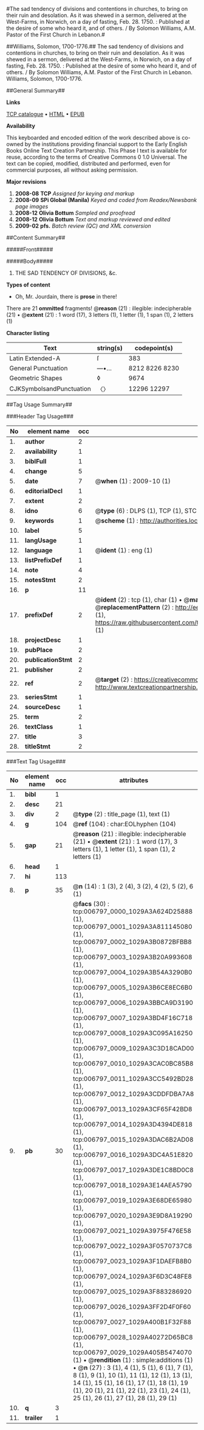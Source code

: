 #The sad tendency of divisions and contentions in churches, to bring on their ruin and desolation. As it was shewed in a sermon, delivered at the West-Farms, in Norwich, on a day of fasting, Feb. 28. 1750. : Published at the desire of some who heard it, and of others. / By Solomon Williams, A.M. Pastor of the First Church in Lebanon.#

##Williams, Solomon, 1700-1776.##
The sad tendency of divisions and contentions in churches, to bring on their ruin and desolation. As it was shewed in a sermon, delivered at the West-Farms, in Norwich, on a day of fasting, Feb. 28. 1750. : Published at the desire of some who heard it, and of others. / By Solomon Williams, A.M. Pastor of the First Church in Lebanon.
Williams, Solomon, 1700-1776.

##General Summary##

**Links**

[TCP catalogue](http://www.ota.ox.ac.uk/tcp/)  • 
[HTML](http://tei.it.ox.ac.uk/tcp/Texts-HTML/free/N05/N05371.html)  • 
[EPUB](http://tei.it.ox.ac.uk/tcp/Texts-EPUB/free/N05/N05371.epub)

**Availability**

This keyboarded and encoded edition of the
	       work described above is co-owned by the institutions
	       providing financial support to the Early English Books
	       Online Text Creation Partnership. This Phase I text is
	       available for reuse, according to the terms of Creative
	       Commons 0 1.0 Universal. The text can be copied,
	       modified, distributed and performed, even for
	       commercial purposes, all without asking permission.

**Major revisions**

1. __2008-08__ __TCP__ *Assigned for keying and markup*
1. __2008-09__ __SPi Global (Manila)__ *Keyed and coded from Readex/Newsbank page images*
1. __2008-12__ __Olivia Bottum__ *Sampled and proofread*
1. __2008-12__ __Olivia Bottum__ *Text and markup reviewed and edited*
1. __2009-02__ __pfs.__ *Batch review (QC) and XML conversion*

##Content Summary##

#####Front#####

#####Body#####

1. THE SAD TENDENCY OF DIVISIONS, &c.

**Types of content**

  * Oh, Mr. Jourdain, there is **prose** in there!

There are 21 **ommitted** fragments! 
 @__reason__ (21) : illegible: indecipherable (21)  •  @__extent__ (21) : 1 word (17), 3 letters (1), 1 letter (1), 1 span (1), 2 letters (1)

**Character listing**


|Text|string(s)|codepoint(s)|
|---|---|---|
|Latin Extended-A|ſ|383|
|General Punctuation|—•…|8212 8226 8230|
|Geometric Shapes|◊|9674|
|CJKSymbolsandPunctuation|〈〉|12296 12297|

##Tag Usage Summary##

###Header Tag Usage###

|No|element name|occ|attributes|
|---|---|---|---|
|1.|__author__|2||
|2.|__availability__|1||
|3.|__biblFull__|1||
|4.|__change__|5||
|5.|__date__|7| @__when__ (1) : 2009-10 (1)|
|6.|__editorialDecl__|1||
|7.|__extent__|2||
|8.|__idno__|6| @__type__ (6) : DLPS (1), TCP (1), STC (1), NOTIS (1), IMAGE-SET (1), EVANS-CITATION (1)|
|9.|__keywords__|1| @__scheme__ (1) : http://authorities.loc.gov/ (1)|
|10.|__label__|5||
|11.|__langUsage__|1||
|12.|__language__|1| @__ident__ (1) : eng (1)|
|13.|__listPrefixDef__|1||
|14.|__note__|4||
|15.|__notesStmt__|2||
|16.|__p__|11||
|17.|__prefixDef__|2| @__ident__ (2) : tcp (1), char (1)  •  @__matchPattern__ (2) : ([0-9\-]+):([0-9IVX]+) (1), (.+) (1)  •  @__replacementPattern__ (2) : http://eebo.chadwyck.com/downloadtiff?vid=$1&page=$2 (1), https://raw.githubusercontent.com/textcreationpartnership/Texts/master/tcpchars.xml#$1 (1)|
|18.|__projectDesc__|1||
|19.|__pubPlace__|2||
|20.|__publicationStmt__|2||
|21.|__publisher__|2||
|22.|__ref__|2| @__target__ (2) : https://creativecommons.org/publicdomain/zero/1.0/ (1), http://www.textcreationpartnership.org/docs/. (1)|
|23.|__seriesStmt__|1||
|24.|__sourceDesc__|1||
|25.|__term__|2||
|26.|__textClass__|1||
|27.|__title__|3||
|28.|__titleStmt__|2||


###Text Tag Usage###

|No|element name|occ|attributes|
|---|---|---|---|
|1.|__bibl__|1||
|2.|__desc__|21||
|3.|__div__|2| @__type__ (2) : title_page (1), text (1)|
|4.|__g__|104| @__ref__ (104) : char:EOLhyphen (104)|
|5.|__gap__|21| @__reason__ (21) : illegible: indecipherable (21)  •  @__extent__ (21) : 1 word (17), 3 letters (1), 1 letter (1), 1 span (1), 2 letters (1)|
|6.|__head__|1||
|7.|__hi__|113||
|8.|__p__|35| @__n__ (14) : 1 (3), 2 (4), 3 (2), 4 (2), 5 (2), 6 (1)|
|9.|__pb__|30| @__facs__ (30) : tcp:006797_0000_1029A3A624D25888 (1), tcp:006797_0001_1029A3A811145080 (1), tcp:006797_0002_1029A3B0872BFBB8 (1), tcp:006797_0003_1029A3B20A993608 (1), tcp:006797_0004_1029A3B54A3290B0 (1), tcp:006797_0005_1029A3B6CE8EC6B0 (1), tcp:006797_0006_1029A3BBCA9D3190 (1), tcp:006797_0007_1029A3BD4F16C718 (1), tcp:006797_0008_1029A3C095A16250 (1), tcp:006797_0009_1029A3C3D18CAD00 (1), tcp:006797_0010_1029A3CAC0BC85B8 (1), tcp:006797_0011_1029A3CC5492BD28 (1), tcp:006797_0012_1029A3CDDFDBA7A8 (1), tcp:006797_0013_1029A3CF65F42BD8 (1), tcp:006797_0014_1029A3D4394DE818 (1), tcp:006797_0015_1029A3DAC6B2AD08 (1), tcp:006797_0016_1029A3DC4A51E820 (1), tcp:006797_0017_1029A3DE1C8BD0C8 (1), tcp:006797_0018_1029A3E14AEA5790 (1), tcp:006797_0019_1029A3E68DE65980 (1), tcp:006797_0020_1029A3E9D8A19290 (1), tcp:006797_0021_1029A3975F476E58 (1), tcp:006797_0022_1029A3F0570737C8 (1), tcp:006797_0023_1029A3F1DAEFB8B0 (1), tcp:006797_0024_1029A3F6D3C48FE8 (1), tcp:006797_0025_1029A3F883286920 (1), tcp:006797_0026_1029A3FF2D4F0F60 (1), tcp:006797_0027_1029A400B1F32F88 (1), tcp:006797_0028_1029A40272D65BC8 (1), tcp:006797_0029_1029A405B5474070 (1)  •  @__rendition__ (1) : simple:additions (1)  •  @__n__ (27) : 3 (1), 4 (1), 5 (1), 6 (1), 7 (1), 8 (1), 9 (1), 10 (1), 11 (1), 12 (1), 13 (1), 14 (1), 15 (1), 16 (1), 17 (1), 18 (1), 19 (1), 20 (1), 21 (1), 22 (1), 23 (1), 24 (1), 25 (1), 26 (1), 27 (1), 28 (1), 29 (1)|
|10.|__q__|3||
|11.|__trailer__|1||
